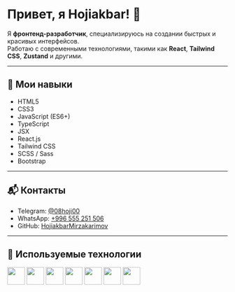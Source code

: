 # Привет, я Hojiakbar! 👋

Я **фронтенд-разработчик**, специализируюсь на создании быстрых и красивых интерфейсов.  
Работаю с современными технологиями, такими как **React**, **Tailwind CSS**, **Zustand** и другими.

---

## 🚀 Мои навыки

- HTML5
- CSS3
- JavaScript (ES6+)
- TypeScript
- JSX
- React.js
- Tailwind CSS
- SCSS / Sass
- Bootstrap

---

## 📬 Контакты

- Telegram: [@08hoji00](https://t.me/08hoji00)
- WhatsApp: [+996 555 251 506](https://wa.me/996555251506)
- GitHub: [HojiakbarMirzakarimov](https://github.com/HojiakbarMirzakarimov)

---

## 🔧 Используемые технологии

<p align="left">
  <img src="https://cdn.jsdelivr.net/gh/devicons/devicon/icons/html5/html5-original.svg" width="40" />
  <img src="https://cdn.jsdelivr.net/gh/devicons/devicon/icons/css3/css3-original.svg" width="40" />
  <img src="https://cdn.jsdelivr.net/gh/devicons/devicon/icons/javascript/javascript-original.svg" width="40" />
  <img src="https://cdn.jsdelivr.net/gh/devicons/devicon/icons/react/react-original.svg" width="40" />
  <img src="https://cdn.jsdelivr.net/gh/devicons/devicon/icons/sass/sass-original.svg" width="40" />
  <img src="https://cdn.jsdelivr.net/gh/devicons/devicon/icons/bootstrap/bootstrap-plain.svg" width="40" />
  <img src="https://cdn.jsdelivr.net/gh/devicons/devicon/icons/github/github-original.svg" width="40" />
</p>
